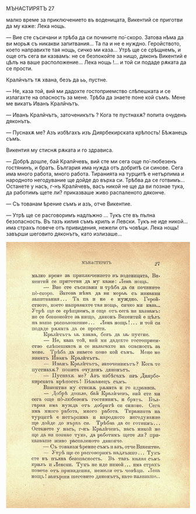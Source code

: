 ﻿МЪНАСТИРЯТЪ	27

малко време за приключението въ воденицата, Викентий се приготви да му каже: Лека нощь.

— Вие сте съсичани и трѣба да си почините по́-скоро. Затова нѣма да ви морьѫ съ никакви запитвания... Та па и не е нуждно. Геройството, което направихте тая нощь, сичко ми каза... Утрѣ ще се срѣщнемъ, и още отъ сега ви казвамъ: не се безпокойте за нищо, дяконъ Викентий е цѣлъ на ваше расположение... Лека нощь !... и той си подаде рѫката да се прости.

Кралйчътъ тѫ хвана, безъ да ьь, пустне.

— Не, каза той, вий ми дадохте гостоприемство слѣпешката и се излагахте на опасность за мене. Трѣба да знаете поне кой съмъ. Мене ме викатъ Иванъ Кралйчътъ.

— Иванъ Кралйчътъ, заточеникътъ ? Кога те пустнахѫ? попита очуденъ дяконътъ.

— Пуснахѫ ме? Азъ избѣгахъ изъ Диярбекирската крѣпость! Бѣжанецъ съмъ.

Викентия му стиснѫ рѫката и го здрависа.

— Добрѣ дошле, бай Кралйчевъ, вий сте ми сега още по́-любезенъ гостянинъ, и братъ. България има нужда отъ добритѣ си синове. Сега има много работа, много работа. Тиранията на турцитѣ е нетърпима и народното негодувание ще дойде до върха си. Трѣбва да се готвимъ... Останете у насъ, г-нъ Кралйчевъ, васъ никой не ще да ви познае тука, да работимъ щете ли? приказваше живо распаленото дяконче.

— Съ тованам ѣрение съмъ и азъ, отче Викентие.

— Утрѣ ще се расговоримъ надлъжно ... Тукъ сте въ пълна безопасность. Въ тазъ килия съмъ крилъ и Левски. Тукъ не иде никой... има страхъ повече отъ привидения, нежели отъ човѣци. Лека нощь! завърши шеговито дяконътъ, като излизаше...

![original](../images/038.jpg)

